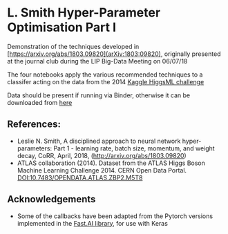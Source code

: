 # L. Smith Hyper-Parameter Optimisation Part I
Demonstration of the techniques developed in [https://arxiv.org/abs/1803.09820](arXiv:1803:09820), originally presented at the journal club during the LIP Big-Data Meeting on 06/07/18

The four notebooks apply the various recommended techniques to a classifer acting on the data from the 2014 [Kaggle HiggsML challenge](https://www.kaggle.com/c/higgs-boson)

Data should be present if running via Binder, otherwise it can be downloaded from [here](http://opendata.cern.ch/record/328)

## References:
- Leslie N. Smith, A disciplined approach to neural network hyper-parameters: Part 1 - learning rate, batch size, momentum, and weight decay, CoRR, April, 2018, (http://arxiv.org/abs/1803.09820)
- ATLAS collaboration (2014). Dataset from the ATLAS Higgs Boson Machine Learning Challenge 2014. CERN Open Data Portal. [DOI:10.7483/OPENDATA.ATLAS.ZBP2.M5T8](http://opendata.cern.ch/record/328)

## Acknowledgements
- Some of the callbacks have been adapted from the Pytorch versions implemented in the [Fast.AI library](https://github.com/fastai/fastai), for use with Keras
